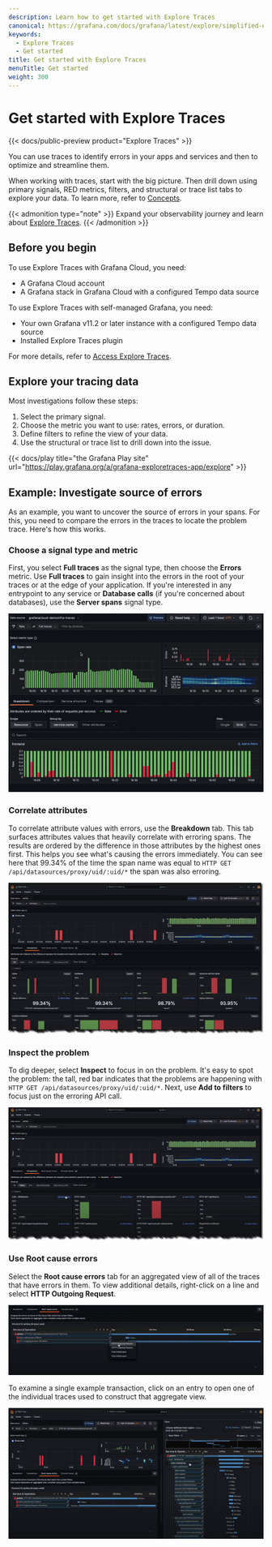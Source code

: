 ```yaml
---
description: Learn how to get started with Explore Traces
canonical: https://grafana.com/docs/grafana/latest/explore/simplified-exploration/traces/get-started/
keywords:
  - Explore Traces
  - Get started
title: Get started with Explore Traces
menuTitle: Get started
weight: 300
---
```


# Get started with Explore Traces

{{< docs/public-preview product="Explore Traces" >}}

You can use traces to identify errors in your apps and services and then to optimize and streamline them.

When working with traces, start with the big picture. Then drill down using primary signals, RED metrics, filters, and structural or trace list tabs to explore your data. To learn more, refer to [Concepts](../concepts/).

<!--Update with Explore Traces blog post - To learn more about Explore Traces, read [The new, queryless UI for Grafana Pyroscope: Introducing Explore Profiles](https://grafana.com/blog/2024/07/18/the-new-queryless-ui-for-grafana-pyroscope-introducing-explore-profiles/). -->

<!-- Needs to be updated - {{< youtube id="_8SbNN5DRmQ" >}} -->

{{< admonition type="note" >}}
Expand your observability journey and learn about [Explore Traces](https://grafana.com/docs/grafana-cloud/visualizations/simplified-exploration/traces/).
{{< /admonition >}}

## Before you begin

To use Explore Traces with Grafana Cloud, you need:

- A Grafana Cloud account
- A Grafana stack in Grafana Cloud with a configured Tempo data source

To use Explore Traces with self-managed Grafana, you need:

- Your own Grafana v11.2 or later instance with a configured Tempo data source
- Installed Explore Traces plugin

For more details, refer to [Access Explore Traces](../access/).

## Explore your tracing data

Most investigations follow these steps:

1. Select the primary signal.
1. Choose the metric you want to use: rates, errors, or duration.
1. Define filters to refine the view of your data.
1. Use the structural or trace list to drill down into the issue.

{{< docs/play title="the Grafana Play site" url="https://play.grafana.org/a/grafana-exploretraces-app/explore" >}}

## Example: Investigate source of errors

As an example, you want to uncover the source of errors in your spans.
For this, you need to compare the errors in the traces to locate the problem trace.
Here's how this works.

### Choose a signal type and metric

First, you select **Full traces** as the signal type, then choose the **Errors** metric.
Use **Full traces** to gain insight into the errors in the root of your traces or at the edge of your application.
If you're interested in any entrypoint to any service or **Database calls** (if you're concerned about databases), use the **Server spans** signal type.

![Select the signal type and metric type](../images/explore-traces-select-signal-errors.gif)

### Correlate attributes

To correlate attribute values with errors, use the **Breakdown** tab.
This tab surfaces attributes values that heavily correlate with erroring spans.
The results are ordered by the difference in those attributes by the highest ones first. This helps
you see what's causing the errors immediately.
You can see here that 99.34% of the time the span name was equal to `HTTP GET /api/datasources/proxy/uid/:uid/*` the span was also erroring.

![Errors are immediately visible by the large red bars](../images/explore-traces-errors-metric-flow.png)

### Inspect the problem

To dig deeper, select **Inspect** to focus in on the problem.
It's easy to spot the problem: the tall, red bar indicates that the problems are happening with  `HTTP GET /api/datasources/proxy/uid/:uid/*`.
Next, use **Add to filters** to focus just on the erroring API call.

![Add to filters to focus on the API call](../images/explore-traces-errors-add-filters-flow.png)

### Use Root cause errors

Select the **Root cause errors** tab for an aggregated view of all of the traces that have errors in them.
To view additional details, right-click on a line and select **HTTP Outgoing Request**.

![Contextual menu available in the Root cause errors tab](../images/explore-traces-errors-rcause-menu.png)

To examine a single example transaction, click on an entry to open one of the individual traces used to construct that aggregate view.

![Link to span data from Root cause errors](../images/explore-traces-errors-root-cause.png)
